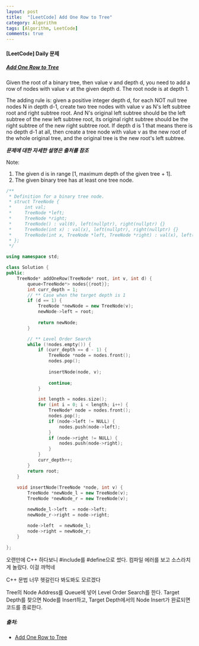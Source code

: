 ```yaml
---
layout: post
title:  "[LeetCode] Add One Row to Tree"
category: Algorithm
tags: [Algorithm, LeetCode]
comments: true  
---
```


#### [LeetCode] Daily 문제
##### [Add One Row to Tree](https://leetcode.com/problems/add-one-row-to-tree/)

Given the root of a binary tree, then value v and depth d, you need to add a row of nodes with value v at the given depth d. The root node is at depth 1.

The adding rule is: given a positive integer depth d, for each NOT null tree nodes N in depth d-1, create two tree nodes with value v as N's left subtree root and right subtree root. And N's original left subtree should be the left subtree of the new left subtree root, its original right subtree should be the right subtree of the new right subtree root. If depth d is 1 that means there is no depth d-1 at all, then create a tree node with value v as the new root of the whole original tree, and the original tree is the new root's left subtree.

***문제에 대한 자세한 설명은 출처를 참조***<br>

Note:
1. The given d is in range [1, maximum depth of the given tree + 1].
2. The given binary tree has at least one tree node.

``` cpp
/**
 * Definition for a binary tree node.
 * struct TreeNode {
 *     int val;
 *     TreeNode *left;
 *     TreeNode *right;
 *     TreeNode() : val(0), left(nullptr), right(nullptr) {}
 *     TreeNode(int x) : val(x), left(nullptr), right(nullptr) {}
 *     TreeNode(int x, TreeNode *left, TreeNode *right) : val(x), left(left), right(right) {}
 * };
 */

using namespace std;

class Solution {
public:
    TreeNode* addOneRow(TreeNode* root, int v, int d) {
        queue<TreeNode*> nodes{{root}};
        int curr_depth = 1;
        // ** Case when the target depth is 1
        if (d == 1) {
            TreeNode *newNode = new TreeNode(v);
            newNode->left = root;
            
            return newNode;
        }

        // ** Level Order Search
        while (!nodes.empty()) {
            if (curr_depth == d - 1) {
                TreeNode *node = nodes.front();
                nodes.pop();
                
                insertNode(node, v);
                
                continue;
            }

            int length = nodes.size();
            for (int i = 0; i < length; i++) {
                TreeNode* node = nodes.front();
                nodes.pop();
                if (node->left != NULL) {
                    nodes.push(node->left);
                }
                if (node->right != NULL) {
                    nodes.push(node->right);
                }
            }
            curr_depth++;
        }
        return root;
    }
    
    void insertNode(TreeNode *node, int v) {
        TreeNode *newNode_l = new TreeNode(v);
        TreeNode *newNode_r = new TreeNode(v);

        newNode_l->left  = node->left;
        newNode_r->right = node->right;

        node->left  = newNode_l;
        node->right = newNode_r;
    }
    
};

```

오랜만에 C++ 하다보니 #include를 #define으로 썼다. 컴파일 에러를 보고 소스라치게 놀랐다. 이걸 까먹네

C++ 문법 너무 헷갈린다 봐도봐도 모르겠다

Tree의 Node Address를 Queue에 넣어 Level Order Search를 한다. Target Depth를 찾으면 Node를 Insert하고, Target Depth에서의 Node Insert가 완료되면 코드를 종료한다.

##### 출처:
- [Add One Row to Tree](https://leetcode.com/problems/add-one-row-to-tree/)
